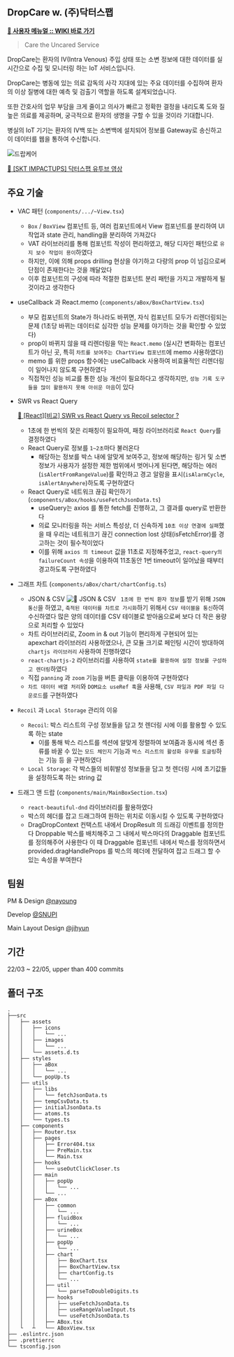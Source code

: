 ## DropCare w. (주)닥터스팹

**[:link: 사용자 메뉴얼 :: WIKI 바로 가기](https://github.com/joohaem/DropCareREADME/wiki/DropCare-%EC%82%AC%EC%9A%A9-%EC%84%A4%EB%AA%85%EC%84%9C)**

> Care the Uncared Service

DropCare는 환자의 IV(Intra Venous) 주입 상태 또는 소변 정보에 대한 데이터를 실시간으로 수집 및 모니터링 하는 IoT 서비스입니다.

DropCare는 병동에 있는 의료 감독의 사각 지대에 있는 주요 데이터를 수집하여 환자의 이상 질병에 대한 예측 및 검출기 역할을 하도록 설계되었습니다.

또한 간호사의 업무 부담을 크게 줄이고 의사가 빠르고 정확한 결정을 내리도록 도와 질 높은 의료를 제공하며, 궁극적으로 환자의 생명을 구할 수 있을 것이라 기대합니다.

병실의 IoT 기기는 환자의 IV백 또는 소변백에 설치되어 정보를 Gateway로 송신하고 이 데이터를 웹을 통하여 수신합니다.

![드랍케어 ](https://user-images.githubusercontent.com/47105088/169686799-8d68ab6a-a8da-4daa-a90a-fa66aa607f33.png)

[:link: [SKT IMPACTUPS] 닥터스팹 유투브 영상](https://www.youtube.com/watch?v=vlxZO1mdXaI)

## 주요 기술

- VAC 패턴 (`components/.../~View.tsx`)
    - `Box` / `BoxView` 컴포넌트 등, 여러 컴포넌트에서 View 컴포넌트를 분리하여 UI 작업과 state 관리, handling을 분리하여 가져갔다
    - VAT 라이브러리를 통해 컴포넌트 작성이 편리하였고, 해당 디자인 패턴으로 `유지 보수 작업이 용이`하였다
    - 하지만, 이에 의해 props drilling 현상을 야기하고 다량의 prop 이 넘김으로써 단점이 존재한다는 것을 깨달았다
    - 이후 컴포넌트의 구성에 따라 적절한 컴포넌트 분리 패턴을 가지고 개발하게 될 것이라고 생각한다

- useCallback 과 React.memo (`components/aBox/BoxChartView.tsx`)
    - 부모 컴포넌트의 State가 하나라도 바뀌면, 자식 컴포넌트 모두가 리렌더링되는 문제 (1초당 바뀌는 데이터로 심각한 성능 문제를 야기하는 것을 확인할 수 있었다)
    - prop이 바뀌지 않을 때 리렌더링을 막는 `React.memo` (실시간 변화하는 컴포넌트가 아닌 곳, 특히 `차트를 보여주는 ChartView 컴포넌트`에 memo 사용하였다)
    - memo 를 위한 props 함수에는 useCallback 사용하여 비효율적인 리렌더링이 일어나지 않도록 구현하였다
    - 직접적인 성능 비교를 통한 성능 개선이 필요하다고 생각하지만, `성능 기록 도구들을 많이 활용하지 못해 아쉬운 마음`이 있다

- SWR vs React Query
    
    [:link: [React][비교] SWR vs React Query vs Recoil selector ?](https://snupi.tistory.com/194)
    
    - 1초에 한 번씩의 잦은 리패칭이 필요하여, 패칭 라이브러리로 `React Query`를 결정하였다
    - React Query로 정보를 `1~2초`마다 불러온다
        - 해당하는 정보를 박스 내에 알맞게 보여주고,
        정보에 해당하는 링거 및 소변 정보가 사용자가 설정한 제한 범위에서 벗어나게 된다면, 해당하는 에러(`isAlertFromRangeValue`)를 확인하고 경고 알람을 표시(`isAlarmCycle`, `isAlertAnywhere`)하도록 구현하였다
    - React Query로 네트워크 끊김 확인하기 (`components/aBox/hooks/useFetchJsonData.ts`)
        - useQuery는 axios 를 통한 fetch를 진행하고, 그 결과를 query로 반환한다
        - 의료 모니터링을 하는 서비스 특성상, 더 신속하게 `10초 이상 연결에 실패`했을 때 우리는 네트워크기 끊긴 connection lost 상태(isFetchError)를 경고하는 것이 필수적이었다
        - 이를 위해 `axios 의 timeout` 값을 11초로 지정해주었고, `react-query의 failureCount 속성`을 이용하여 11초동안 1번 timeout이 일어났을 때부터 경고하도록 구현하였다

- 그래프 차트 (`components/aBox/chart/chartConfig.ts`)
    - JSON & CSV
        ![:link: JSON & CSV](https://user-images.githubusercontent.com/47105088/169864066-9d13d284-4524-4b1b-b577-2dfe899ff50c.png)
       ` 1초에 한 번씩 환자 정보`를 받기 위해 `JSON 통신`을 하였고,
        `축적된 데이터를 차트로 가시화`하기 위해서 `CSV 테이블을 통신`하여 수신하였다
        많은 양의 데이터를 CSV 테이블로 받아옴으로써 보다 더 작은 용량으로 처리할 수 있었다
    - 차트 라이브러리로, Zoom in & out 기능이 편리하게 구현되어 있는 apexchart 라이브러리 사용하였으나, 
      큰 모듈 크기로 페인팅 시간이 방대하여 `chartjs 라이브러리` 사용하여 진행하였다
    - `react-chartjs-2` 라이브러리를 사용하여 `state를 활용하여 설정 정보를 구성하고 렌더링`하였다
    - 직접 `panning` 과 `zoom` 기능을 버튼 클릭을 이용하여 구현하였다
    - `차트 데이터 배열 처리`와 `DOM요소 useRef 훅`을 사용해, `CSV 파일과 PDF 파일 다운로드`를 구현하였다

- `Recoil` 과 `Local Storage` 관리의 이유
    - `Recoil`: 박스 리스트의 구성 정보들을 담고 첫 렌더링 시에 이를 활용할 수 있도록 하는 state
        - 이를 통해
        박스 리스트를 섹션에 알맞게 정렬하여 보여줌과 동시에
        섹션 종류를 바꿀 수 있는 `모드 체인지` 기능과
        `박스 리스트의 활성화 유무를 토글링`하는 기능
        등 을 구현하였다
    - `Local Storage`: 각 박스들의 비휘발성 정보들을 담고 첫 렌더링 시에 초기값들을 설정하도록 하는 string 값

- 드래그 앤 드랍 (`components/main/MainBoxSection.tsx`)
    - `react-beautiful-dnd` 라이브러리를 활용하였다
    - 박스의 헤더를 잡고 드래그하여 원하는 위치로 이동시킬 수 있도록 구현하였다
    - DragDropContext 컨택스트 내에서 DropResult 의 드래깅 이벤트를 정의한다
Droppable 박스를 배치해주고 그 내에서 박스마다의 Draggable 컴포넌트를 정의해주어 사용한다
이 때 Draggable 컴포넌트 내에서 박스를 정의하면서 provided.dragHandleProps 를 박스의 헤더에 전달하여 잡고 드래그 할 수 있는 속성을 부여한다

## 팀원

PM & Design [@nayoung](https://www.linkedin.com/in/na-young/)

Develop [@SNUPI](https://github.com/joohaem)

Main Layout Design [@jihyun](https://www.linkedin.com/in/jihyun-lee-ba5900215/)

## 기간

22/03 ~ 22/05, upper than 400 commits

## 폴더 구조

```
.
├──src
│   ├── assets
│   │   ├── icons
│   │   │   └── ...
│   │   ├── images
│   │   │   └── ...
│   │   └── assets.d.ts
│   ├── styles
│   │   ├── aBox
│   │   │   └── ...
│   │   └── popUp.ts
│   ├── utils
│   │   ├── libs
│   │   │   └── fetchJsonData.ts
│   │   ├── tempCsvData.ts
│   │   ├── initialJsonData.ts
│   │   ├── atoms.ts
│   │   └── types.ts
│   ├── components
│   │   ├── Router.tsx
│   │   ├── pages
│   │   │   ├── Error404.tsx
│   │   │   ├── PreMain.tsx
│   │   │   └── Main.tsx
│   │   ├── hooks
│   │   │   └── useOutClickCloser.ts
│   │   ├── main
│   │   │   ├── popUp
│   │   │   │   └── ...
│   │   │   └── ...
│   │   ├── aBox
│   │   │   ├── common
│   │   │   │   └── ...
│   │   │   ├── fluidBox
│   │   │   │   └── ...
│   │   │   ├── urineBox
│   │   │   │   └── ...
│   │   │   ├── popUp
│   │   │   │   └── ...
│   │   │   ├── chart
│   │   │   │   ├── BoxChart.tsx
│   │   │   │   ├── BoxChartView.tsx
│   │   │   │   ├── chartConfig.ts
│   │   │   │   └── ...
│   │   │   ├── util
│   │   │   │   └── parseToDoubleDigits.ts
│   │   │   ├── hooks
│   │   │   │   ├── useFetchJsonData.ts
│   │   │   │   ├── useRangeValueInput.ts
│   │   │   │   └── useFetchJsonData.ts
│   │   │   ├── ABox.tsx
│   └   ┴   └── ABoxView.tsx
├── .eslintrc.json
├── .prettierrc
└── tsconfig.json
```
